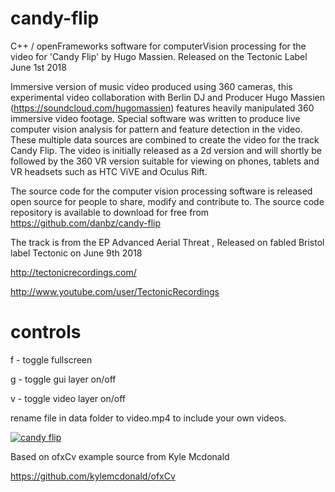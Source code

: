 # candy-flip
C++ / openFrameworks software for computerVision processing for the video for 'Candy Flip' by Hugo Massien. 
Released on the Tectonic Label June 1st 2018

Immersive version of music video produced using 360 cameras, this experimental video collaboration with Berlin DJ and Producer Hugo Massien (https://soundcloud.com/hugomassien) features heavily manipulated 360 immersive video footage. Special software was written to produce live  computer vision analysis for pattern and feature detection in the video. These multiple data sources are combined to create the video for the track Candy Flip. The video is initially released as a 2d version and will shortly be followed by the 360 VR version suitable for viewing on phones, tablets and VR headsets such as HTC ViVE and Oculus Rift. 

The source code for the computer vision processing software is released open source for people to share, modify and contribute to. The source code repository is available to download for free from https://github.com/danbz/candy-flip

The track is from the EP Advanced Aerial Threat , Released on fabled Bristol label Tectonic on June 9th 2018

http://tectonicrecordings.com/

http://www.youtube.com/user/TectonicRecordings

# controls

f - toggle fullscreen

g - toggle gui layer on/off

v - toggle video layer on/off

rename file in data folder to video.mp4 to include your own videos.

[ ![candy flip](http://buzzo.com/wp-content/uploads/2018/06/Candy-Flip-4k.jpg) ](http://buzzo.com/candy-flip-360-cv-processed-music-video-for-hugo-massien//)


Based on ofxCv example source from Kyle Mcdonald

https://github.com/kylemcdonald/ofxCv
